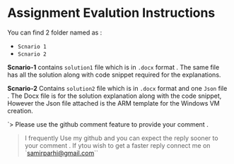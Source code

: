 # Assignment Evalution Instructions


You can find 2 folder named as :

* `Scnario 1` 
* `Scnario 2`

**Scnario-1** contains `solution1` file which is in `.docx` format . The same file has all the solution along with code snippet required for the explanations.

 **Scnario-2** Contains  `solution2` file which is in  `.docx` format  and one `Json` file . The Docx file is for the solution explanation along with the code snippet, However the Json file attached is the ARM template for the Windows VM creation.

`> Please use the github comment feature to provide your comment .

> I frequently Use my github and you can expect the reply sooner to your comment . If ytou wish to get a faster reply connect me on `samirparhi@gmail.com``
